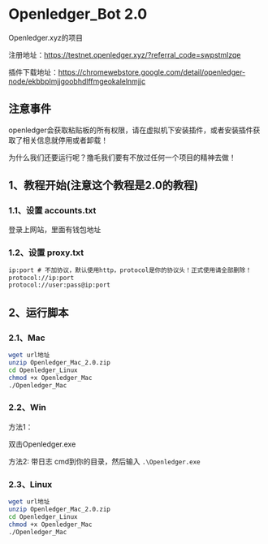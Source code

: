 # Openledger_Bot 2.0
Openledger.xyz的项目

注册地址：https://testnet.openledger.xyz/?referral_code=swpstmlzqe

插件下载地址：https://chromewebstore.google.com/detail/openledger-node/ekbbplmjjgoobhdlffmgeokalelnmjjc

## 注意事件
openledger会获取粘贴板的所有权限，请在虚拟机下安装插件，或者安装插件获取了相关信息就停用或者卸载！

为什么我们还要运行呢？撸毛我们要有不放过任何一个项目的精神去做！

## 1、教程开始(注意这个教程是2.0的教程)
### 1.1、设置 accounts.txt
登录上网站，里面有钱包地址

### 1.2、设置 proxy.txt
```txt
ip:port # 不加协议，默认使用http，protocol是你的协议头！正式使用请全部删除！
protocol://ip:port
protocol://user:pass@ip:port
```

## 2、运行脚本
### 2.1、Mac
```bash
wget url地址
unzip Openledger_Mac_2.0.zip
cd Openledger_Linux
chmod +x Openledger_Mac
./Openledger_Mac
```

### 2.2、Win
方法1：

双击Openledger.exe

方法2:
带日志
cmd到你的目录，然后输入 ``.\Openledger.exe``


### 2.3、Linux
```bash
wget url地址
unzip Openledger_Mac_2.0.zip
cd Openledger_Linux
chmod +x Openledger_Mac
./Openledger_Mac
```
